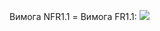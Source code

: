 Вимога NFR1.1 = Вимога FR1.1:
![](https://user-images.githubusercontent.com/104140571/191619361-a2e02a62-5068-4c58-a867-c838e8ebbca7.png)
